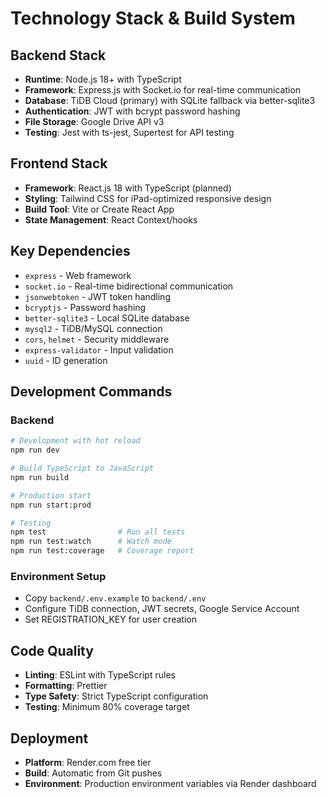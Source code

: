 # Technology Stack & Build System

## Backend Stack
- **Runtime**: Node.js 18+ with TypeScript
- **Framework**: Express.js with Socket.io for real-time communication
- **Database**: TiDB Cloud (primary) with SQLite fallback via better-sqlite3
- **Authentication**: JWT with bcrypt password hashing
- **File Storage**: Google Drive API v3
- **Testing**: Jest with ts-jest, Supertest for API testing

## Frontend Stack
- **Framework**: React.js 18 with TypeScript (planned)
- **Styling**: Tailwind CSS for iPad-optimized responsive design
- **Build Tool**: Vite or Create React App
- **State Management**: React Context/hooks

## Key Dependencies
- `express` - Web framework
- `socket.io` - Real-time bidirectional communication
- `jsonwebtoken` - JWT token handling
- `bcryptjs` - Password hashing
- `better-sqlite3` - Local SQLite database
- `mysql2` - TiDB/MySQL connection
- `cors`, `helmet` - Security middleware
- `express-validator` - Input validation
- `uuid` - ID generation

## Development Commands

### Backend
```bash
# Development with hot reload
npm run dev

# Build TypeScript to JavaScript
npm run build

# Production start
npm run start:prod

# Testing
npm test                # Run all tests
npm run test:watch      # Watch mode
npm run test:coverage   # Coverage report
```

### Environment Setup
- Copy `backend/.env.example` to `backend/.env`
- Configure TiDB connection, JWT secrets, Google Service Account
- Set REGISTRATION_KEY for user creation

## Code Quality
- **Linting**: ESLint with TypeScript rules
- **Formatting**: Prettier
- **Type Safety**: Strict TypeScript configuration
- **Testing**: Minimum 80% coverage target

## Deployment
- **Platform**: Render.com free tier
- **Build**: Automatic from Git pushes
- **Environment**: Production environment variables via Render dashboard